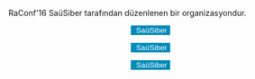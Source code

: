 
<p>
RaConf'16 SaüSiber tarafından düzenlenen bir organizasyondur.
</p>
<center>
<button type="button" style="background-color: #008cba; border:none; color:white; text-align:center; text-decoration:none; display:inline-block;"><i class="fa fa-facebook"></i>&nbsp;SaüSiber</button>

<button type="button" style="background-color: #008cba; border:none; color:white; text-align:center; text-decoration:none; display:inline-block;"><i class="fa fa-twitter"></i>&nbsp;SaüSiber</button>

<button type="button" style="background-color: #008cba; border:none; color:white; text-align:center; text-decoration:none; display:inline-block;"><i 
class="fa fa-paper-plane"></i>&nbsp;SaüSiber</button>
</center>
